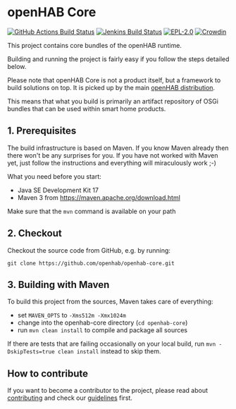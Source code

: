 # openHAB Core

[![GitHub Actions Build Status](https://github.com/openhab/openhab-core/actions/workflows/ci-build.yml/badge.svg?branch=main)](https://github.com/openhab/openhab-core/actions/workflows/ci-build.yml)
[![Jenkins Build Status](https://ci.openhab.org/job/openHAB-Core/badge/icon)](https://ci.openhab.org/job/openHAB-Core/)
[![EPL-2.0](https://img.shields.io/badge/license-EPL%202-green.svg)](https://opensource.org/licenses/EPL-2.0)
[![Crowdin](https://badges.crowdin.net/openhab-core/localized.svg)](https://crowdin.com/project/openhab-core)

This project contains core bundles of the openHAB runtime.

Building and running the project is fairly easy if you follow the steps detailed below.

Please note that openHAB Core is not a product itself, but a framework to build solutions on top.
It is picked up by the main [openHAB distribution](https://github.com/openhab/openhab-distro).

This means that what you build is primarily an artifact repository of OSGi bundles that can be used within smart home products.

## 1. Prerequisites

The build infrastructure is based on Maven. 
If you know Maven already then there won't be any surprises for you. 
If you have not worked with Maven yet, just follow the instructions and everything will miraculously work ;-)

What you need before you start:

- Java SE Development Kit 17
- Maven 3 from https://maven.apache.org/download.html

Make sure that the `mvn` command is available on your path

## 2. Checkout

Checkout the source code from GitHub, e.g. by running:

```
git clone https://github.com/openhab/openhab-core.git
```

## 3. Building with Maven

To build this project from the sources, Maven takes care of everything:

- set `MAVEN_OPTS` to `-Xms512m -Xmx1024m`
- change into the openhab-core directory (`cd openhab-core`)
- run `mvn clean install` to compile and package all sources

If there are tests that are failing occasionally on your local build, run `mvn -DskipTests=true clean install` instead to skip them.

## How to contribute

If you want to become a contributor to the project, please read about [contributing](https://www.openhab.org/docs/developer/contributing.html) and check our [guidelines](https://www.openhab.org/docs/developer/guidelines.html) first.

